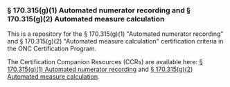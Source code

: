 ### § 170.315(g)(1) Automated numerator recording and § 170.315(g)(2) Automated measure calculation

This is a repository for the § 170.315(g)(1) "Automated numerator recording" and § 170.315(g)(2) "Automated measure calculation" certification criteria in the ONC Certification Program.

The Certification Companion Resources (CCRs) are available here: [§ 170.315(g)(1) Automated numerator recording](https://www.healthit.gov/test-method/automated-numerator-recording) and [§ 170.315(g)(2) Automated measure calculation](https://www.healthit.gov/test-method/automated-measure-calculation).

